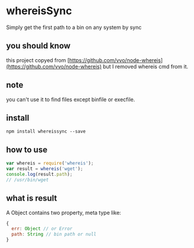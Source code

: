 # whereisSync
Simply get the first path to a bin on any system by sync

## you should know
this project copyed from [https://github.com/vvo/node-whereis](https://github.com/vvo/node-whereis)
but I removed whereis cmd from it.

## note
you can't use it to find files except binfile or execfile.

## install
```
npm install whereissync --save
```

## how to use
```javascript
var whereis = require('whereis');
var result = whereis('wget');
console.log(result.path);
// /usr/bin/wget
```

## what is result
A Object contains two property, meta type like:
```javascript
{
  err: Object // or Error
  path: String // bin path or null
}
```
